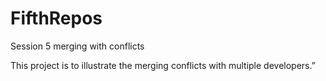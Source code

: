 # FifthRepos
Session 5 merging with conflicts

This project is to illustrate the merging conflicts with multiple developers.”
